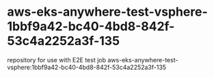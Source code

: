 # aws-eks-anywhere-test-vsphere-1bbf9a42-bc40-4bd8-842f-53c4a2252a3f-135
repository for use with E2E test job aws-eks-anywhere-test-vsphere:1bbf9a42-bc40-4bd8-842f-53c4a2252a3f-135
